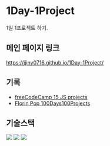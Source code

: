 # 1Day-1Project

1일 1프로젝트 하기.

## 메인 페이지 링크

https://jjiny0716.github.io/1Day-1Project/

## 기록

- [freeCodeCamp 15 JS projects](Projects/freeCodeCamp%2015%20JS%20projects/learned.md)
- [Florin Pop 100Days100Projects](Projects/Florin%20Pop%20100Days100Projects/learned.md)

## 기술스택

<img src="https://img.shields.io/badge/html5-E34F26?style=for-the-badge&logo=html5&logoColor=white"> <img src="https://img.shields.io/badge/css-1572B6?style=for-the-badge&logo=css3&logoColor=white"> <img src="https://img.shields.io/badge/javascript-F7DF1E?style=for-the-badge&logo=javascript&logoColor=black">
